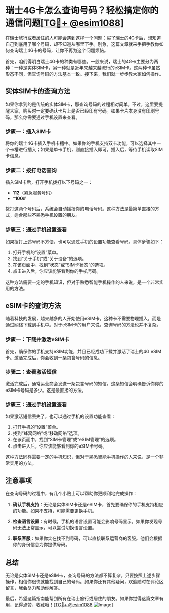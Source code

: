 # 瑞士4G卡怎么查询号码？轻松搞定你的通信问题[[TG💪+ @esim1088](https://t.me/s/esim1088)]

在瑞士旅行或者居住的人可能会遇到这样一个问题：买了瑞士的4G卡后，想知道自己到底用了哪个号码，却不知道从哪里下手。别急，这篇文章就来手把手教你如何查询瑞士4G卡的号码，让你不再为这个问题烦恼。

首先，咱们得明白瑞士4G卡的种类有哪些。一般来说，瑞士的4G卡主要分为两种：一种是实体SIM卡，另一种就是近年来越来越流行的eSIM卡。这两种卡虽然形态不同，但查询号码的方法基本一致。接下来，我们就一步步教大家如何操作。

## 实体SIM卡的查询方法

如果你拿到的是传统的实体SIM卡，那查询号码的过程相对简单。不过，这里要提醒大家，购买时一定要确认卡片上是否已经印有号码。如果卡片本身没有印刷号码，那么你需要通过手机设置来查看。

### 步骤一：插入SIM卡

将你的瑞士4G卡插入手机卡槽中。如果你的手机支持双卡功能，可以选择其中一个卡槽进行插入；如果是单卡手机，则直接插入即可。插入后，等待手机读取SIM卡信息。

### 步骤二：拨打电话查询

插入SIM卡后，打开手机拨打以下号码之一：

- **112**（紧急服务号码）
- ***100#**

拨打这两个号码后，系统会自动播报你的电话号码。这种方法是最简单直接的方式，适合那些不熟悉手机设置的朋友。

### 步骤三：通过手机设置查看

如果拨打上述号码不方便，也可以通过手机的设置功能查看号码。具体步骤如下：

1. 打开手机的“设置”菜单。
2. 找到“关于手机”或“关于设备”的选项。
3. 在该页面中，找到“状态”或“SIM卡状态”的选项。
4. 点击进入后，你应该能够看到你的手机号码。

这种方法需要一定的手机知识，但对于熟悉智能手机操作的人来说，是一个非常实用的方法。

## eSIM卡的查询方法

随着科技的发展，越来越多的人开始使用eSIM卡。这种卡不需要物理插入，而是通过网络下载到手机中。对于eSIM卡的用户来说，查询号码的方法也并不复杂。

### 步骤一：下载并激活eSIM卡

首先，确保你的手机支持eSIM功能，并且已经成功下载并激活了瑞士的4G eSIM卡。激活完成后，你会收到一条包含号码的信息。

### 步骤二：查看激活短信

激活完成后，通常运营商会发送一条包含号码的短信。这条短信会明确告诉你你的eSIM卡号码是多少。这是最直接的方法。

### 步骤三：通过手机设置查看

如果激活短信丢失了，也可以通过手机的设置功能查看：

1. 打开手机的“设置”菜单。
2. 找到“蜂窝网络”或“移动网络”选项。
3. 在该页面中，找到“SIM卡管理”或“eSIM管理”的选项。
4. 点击进入后，你应该能够看到你的eSIM卡号码。

这种方法同样需要一定的手机知识，但对于熟悉智能手机操作的人来说，是一个非常实用的方法。

## 注意事项

在查询号码的过程中，有几个小贴士可以帮助你更顺利地完成操作：

1. **确认手机支持**：无论是实体SIM卡还是eSIM卡，首先要确保你的手机支持相应的功能。如果不支持，可能需要更换手机。
   
2. **检查语言设置**：有时候，手机的语言设置可能会影响号码显示。如果你发现号码无法正常显示，可以尝试切换语言设置。

3. **联系客服**：如果你实在找不到号码，可以直接联系运营商的客服。他们会根据你的身份信息为你提供号码。

## 总结

无论是实体SIM卡还是eSIM卡，查询号码的方法都不算复杂。只要按照上述步骤操作，相信你很快就能找到自己的号码。如果你还有其他疑问，欢迎随时在评论区留言，我会尽力帮助你解答。

最后，希望这篇指南能帮到所有在瑞士旅行或居住的朋友。如果你觉得这篇文章有用，记得点赞、收藏哦！[[TG💪+ @esim1088](https://t.me/s/esim1088) ![Image](https://i.postimg.cc/4NQfJmqS/Snipaste-2025-05-13-00-14-12.png)]